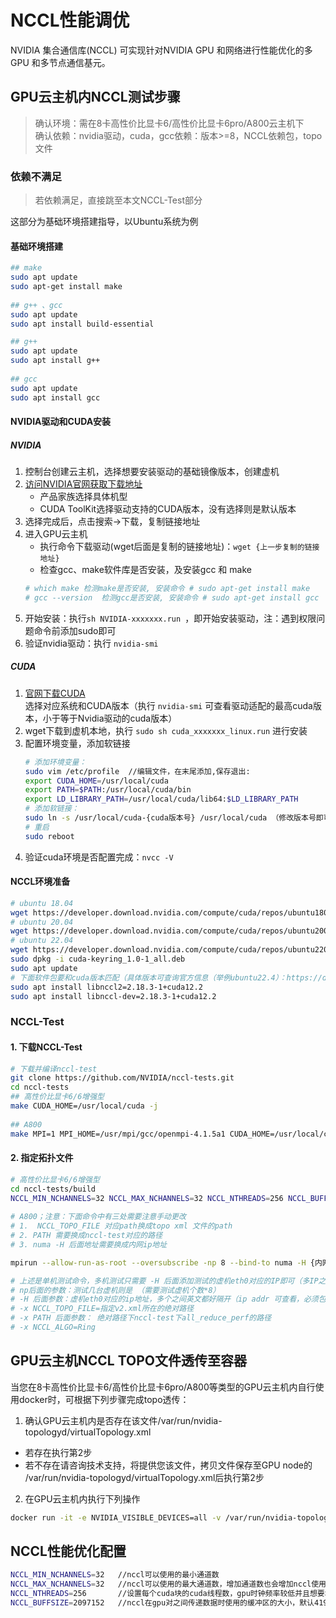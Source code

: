 # NCCL性能调优

NVIDIA 集合通信库(NCCL) 可实现针对NVIDIA GPU 和网络进行性能优化的多GPU 和多节点通信基元。   

## GPU云主机内NCCL测试步骤
> 确认环境：需在8卡高性价比显卡6/高性价比显卡6pro/A800云主机下   
> 确认依赖：nvidia驱动，cuda，gcc依赖：版本>=8，NCCL依赖包，topo文件

### 依赖不满足
> 若依赖满足，直接跳至本文NCCL-Test部分  

这部分为基础环境搭建指导，以Ubuntu系统为例
#### 基础环境搭建
```sh
## make
sudo apt update
sudo apt-get install make
 
## g++ 、gcc
sudo apt update
sudo apt install build-essential

## g++
sudo apt update
sudo apt install g++
 
## gcc
sudo apt update
sudo apt install gcc
```

#### NVIDIA驱动和CUDA安装
##### NVIDIA
1. 控制台创建云主机，选择想要安装驱动的基础镜像版本，创建虚机
2. [访问NVIDIA官网获取下载地址](https://www.nvidia.com/download/index.aspx?lang=cn)
   - 产品家族选择具体机型
   - CUDA ToolKit选择驱动支持的CUDA版本，没有选择则是默认版本
3. 选择完成后，点击搜索→下载，复制链接地址
4. 进入GPU云主机
   - 执行命令下载驱动(wget后面是复制的链接地址)：`wget {上一步复制的链接地址}`
   - 检查gcc、make软件库是否安装，及安装gcc 和 make
   ```sh
   # which make 检测make是否安装, 安装命令 # sudo apt-get install make
   # gcc --version  检测gcc是否安装, 安装命令 # sudo apt-get install gcc
   ```  
5. 开始安装：执行`sh NVIDIA-xxxxxxx.run `，即开始安装驱动，注：遇到权限问题命令前添加sudo即可
6. 验证nvidia驱动：执行 `nvidia-smi`

##### CUDA
1. [官网下载CUDA](https://developer.nvidia.com/cuda-toolkit-archive)   
   选择对应系统和CUDA版本（执行 `nvidia-smi` 可查看驱动适配的最高cuda版本，小于等于Nvidia驱动的cuda版本）
2. wget下载到虚机本地，执行 `sudo sh cuda_xxxxxxx_linux.run` 进行安装
3. 配置环境变量，添加软链接
   ```sh
   # 添加环境变量：
   sudo vim /etc/profile  //编辑文件，在末尾添加,保存退出:
   export CUDA_HOME=/usr/local/cuda
   export PATH=$PATH:/usr/local/cuda/bin
   export LD_LIBRARY_PATH=/usr/local/cuda/lib64:$LD_LIBRARY_PATH
   # 添加软链接：
   sudo ln -s /usr/local/cuda-{cuda版本号} /usr/local/cuda （修改版本号即可，eg：cuda-10.1）
   # 重启
   sudo reboot
   ```
4. 验证cuda环境是否配置完成：`nvcc -V`
#### NCCL环境准备
```sh
# ubuntu 18.04
wget https://developer.download.nvidia.com/compute/cuda/repos/ubuntu1804/x86_64/cuda-keyring_1.0-1_all.deb
# ubuntu 20.04
wget https://developer.download.nvidia.com/compute/cuda/repos/ubuntu2004/x86_64/cuda-keyring_1.0-1_all.deb
# ubuntu 22.04
wget https://developer.download.nvidia.com/compute/cuda/repos/ubuntu2204/x86_64/cuda-keyring_1.0-1_all.deb
sudo dpkg -i cuda-keyring_1.0-1_all.deb
sudo apt update
# 下面软件包要和cuda版本匹配（具体版本可查询官方信息（举例ubuntu22.4）：https://developer.download.nvidia.cn/compute/cuda/repos/ubuntu2204/x86_64/）
sudo apt install libnccl2=2.18.3-1+cuda12.2
sudo apt install libnccl-dev=2.18.3-1+cuda12.2
```

### NCCL-Test
#### 1. 下载NCCL-Test
```sh
# 下载并编译nccl-test
git clone https://github.com/NVIDIA/nccl-tests.git
cd nccl-tests
## 高性价比显卡6/6增强型
make CUDA_HOME=/usr/local/cuda -j
 
## A800
make MPI=1 MPI_HOME=/usr/mpi/gcc/openmpi-4.1.5a1 CUDA_HOME=/usr/local/cuda -j
```

#### 2. 指定拓扑文件
```sh
# 高性价比显卡6/6增强型
cd nccl-tests/build
NCCL_MIN_NCHANNELS=32 NCCL_MAX_NCHANNELS=32 NCCL_NTHREADS=256 NCCL_BUFFSIZE=2097152 NCCL_P2P_DISABLE=1 ./all_reduce_perf -b 8 -e 8G -f 2 -g 8
 
# A800；注意：下面命令中有三处需要注意手动更改
# 1.  NCCL_TOPO_FILE 对应path换成topo xml 文件的path
# 2. PATH 需要换成nccl-test对应的路径
# 3. numa -H 后面地址需要换成内网ip地址

mpirun --allow-run-as-root --oversubscribe -np 8 --bind-to numa -H {内网IP地址} -mca plm_rsh_args "-p 22 -q -o StrictHostKeyChecking=no" -mca coll_hcoll_enable 0 -mca pml ob1 -mca btl ^openib -mca btl_openib_if_include mlx5_0:1,mlx5_1:1,mlx5_2:1,mlx5_3:1 -mca btl_openib_cpc_include rdmacm -mca btl_openib_rroce_enable 1 -x NCCL_IB_DISABLE=0 -x NCCL_SOCKET_IFNAME=eth0 -x NCCL_IB_GID_INDEX=3 -x NCCL_IB_TC=184 -x NCCL_IB_TIMEOUT=23 -x NCCL_IB_RETRY_CNT=7 -x NCCL_IB_PCI_RELAXED_ORDERING=1 -x NCCL_IB_HCA=mlx5_0,mlx5_1,mlx5_2,mlx5_3 -x CUDA_VISIBLE_DEVICES=0,1,2,3,4,5,6,7 -x NCCL_TOPO_FILE={topo xml文件地址} -x NCCL_TOPO_DUMP_FILE=$HOME/export-topo.xml -x NCCL_NET_GDR_LEVEL=1 -x CUDA_DEVICE_ORDER=PCI_BUS_ID -x NCCL_ALGO=Ring -x LD_LIBRARY_PATH -x PATH {对应nccl-test目录path} -b 8 -e 8G -f 2 -g 1

# 上述是单机测试命令，多机测试只需要 -H 后面添加测试的虚机eth0对应的IP即可（多IP之间英文逗号相隔）
# np后面的参数：测试几台虚机则是 （需要测试虚机个数*8） 
# -H 后面参数：虚机eth0对应的ip地址，多个之间英文都好隔开（ip addr 可查看，必须包含程序运行的虚机eth0的ip）
# -x NCCL_TOPO_FILE=指定v2.xml所在的绝对路径
# -x PATH 后面参数： 绝对路径下nccl-test下all_reduce_perf的路径
# -x NCCL_ALGO=Ring
```

## GPU云主机NCCL TOPO文件透传至容器

当您在8卡高性价比显卡6/高性价比显卡6pro/A800等类型的GPU云主机内自行使用docker时，可根据下列步骤完成topo透传：   

1. 确认GPU云主机内是否存在该文件/var/run/nvidia-topologyd/virtualTopology.xml
  - 若存在执行第2步   
  - 若不存在请咨询技术支持，将提供您该文件，拷贝文件保存至GPU node的 /var/run/nvidia-topologyd/virtualTopology.xml后执行第2步   
2.  在GPU云主机内执行下列操作 
```sh
docker run -it -e NVIDIA_VISIBLE_DEVICES=all -v /var/run/nvidia-topologyd/virtualTopology.xml:/var/run/nvidia-topologyd/virtualTopology.xml  ubuntu /bin/bash
```

## NCCL性能优化配置
```sh
NCCL_MIN_NCHANNELS=32   //nccl可以使用的最小通道数
NCCL_MAX_NCHANNELS=32   //nccl可以使用的最大通道数，增加通道数也会增加nccl使用的cuda块数，这可能有助于提高性能，2.5以上nccl版本最大值为32
NCCL_NTHREADS=256       //设置每个cuda块的cuda线程数，gpu时钟频率较低并且想要增加线程数量，可调整此参数；新一代gpu，默认值是512
NCCL_BUFFSIZE=2097152   //nccl在gpu对之间传递数据时使用的缓冲区的大小，默认4194304（4MB），值是整数，以字节为单位
```



